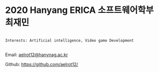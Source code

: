 # 2020 Hanyang ERICA 소프트웨어학부 최재민 

<pre>
<code>
Interests: Artificial intelligence, Video game Development
</code>
</pre>
Email: <aelrot12@hanynag.ac.kr>

Github: <https://github.com/aelrot12/>
